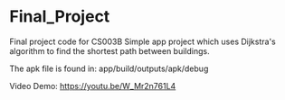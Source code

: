 # Final_Project
Final project code for CS003B
Simple app project which uses Dijkstra's algorithm to find the shortest path between buildings.

The apk file is found in: app/build/outputs/apk/debug

Video Demo: https://youtu.be/W_Mr2n761L4
